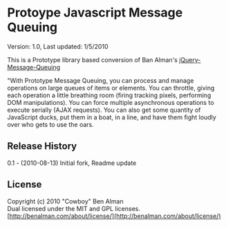 # Protoype Javascript Message Queuing #

Version: 1.0, Last updated: 1/5/2010

This is a Prototype library based conversion of Ban Alman's [jQuery-Message-Queuing](http://github.com/cowboy/jquery-message-queuing)

"With Prototype Message Queuing, you can process and manage operations on large queues of items or elements. You can throttle, giving each operation a little breathing room (firing tracking pixels, performing DOM manipulations). You can force multiple asynchronous operations to execute serially (AJAX requests). You can also get some quantity of JavaScript ducks, put them in a boat, in a line, and have them fight loudly over who gets to use the oars.


## Release History ##

0.1   - (2010-08-13) Initial fork, Readme update


## License ##
Copyright (c) 2010 "Cowboy" Ben Alman  
Dual licensed under the MIT and GPL licenses.  
[http://benalman.com/about/license/](http://benalman.com/about/license/)
